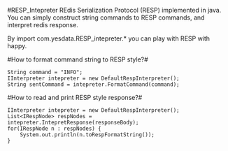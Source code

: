 #RESP_Intepreter
REdis Serialization Protocol (RESP) implemented in java.
You can simply construct string commands to RESP commands, and interpret redis response.

By import com.yesdata.RESP_intepreter.* you can play with RESP with happy.

#How to format command string to RESP style?#
```
String command = "INFO";
IInterpreter intepreter = new DefaultRespInterpreter();
String sentCommand = intepreter.FormatCommand(command);
```

#How to read and print RESP style response?#
```
IInterpreter intepreter = new DefaultRespInterpreter();
List<IRespNode> respNodes =  intepreter.IntepretResponse(responseBody);
for(IRespNode n : respNodes) {
    System.out.println(n.toRespFormatString());
}
```